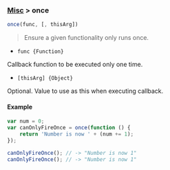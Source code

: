 ### [Misc](../) > once

```js
once(func, [, thisArg])
```

> Ensure a given functionality only runs once.

- `func {Function}`

Callback function to be executed only one time.

- `[thisArg] {Object}`

Optional. Value to use as this when executing callback.

#### Example
```js
var num = 0;
var canOnlyFireOnce = once(function () {
    return 'Number is now ' + (num += 1);
});

canOnlyFireOnce(); // -> "Number is now 1"
canOnlyFireOnce(); // -> "Number is now 1"
```
